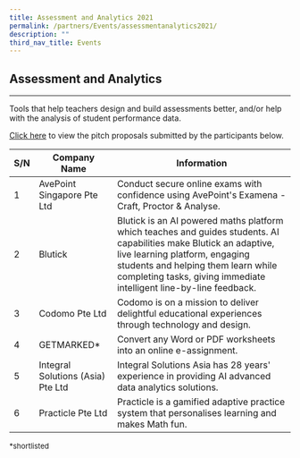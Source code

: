 ```yaml
---
title: Assessment and Analytics 2021
permalink: /partners/Events/assessmentanalytics2021/
description: ""
third_nav_title: Events
---
```

<div>
    <h2>Assessment and Analytics</h2>
    <hr>
</div>

 Tools that help teachers design and build assessments better, and/or help with the analysis of student performance data.

[Click here](https://go.gov.sg/slspd2021-aa) to view the pitch proposals submitted by the participants below.

|S/N|Company Name|Information|
|--- |--- |--- |
|1|AvePoint Singapore Pte Ltd|Conduct secure online exams with confidence using AvePoint's Examena - Craft, Proctor &amp; Analyse.|
|2|Blutick|Blutick is an AI powered maths platform which teaches and guides students. AI capabilities make Blutick an adaptive, live learning platform, engaging students and helping them learn while completing tasks, giving immediate intelligent line-by-line feedback.|
|3|Codomo Pte Ltd|Codomo is on a mission to deliver delightful educational experiences through technology and design.|
|4|GETMARKED*|Convert any Word or PDF worksheets into an online e-assignment.|
|5|Integral Solutions (Asia) Pte Ltd|Integral Solutions Asia has 28 years' experience in providing AI advanced data analytics solutions.|
|6|Practicle Pte Ltd|Practicle is a gamified adaptive practice system that personalises learning and makes Math fun.|


<font size="2">*shortlisted</font>